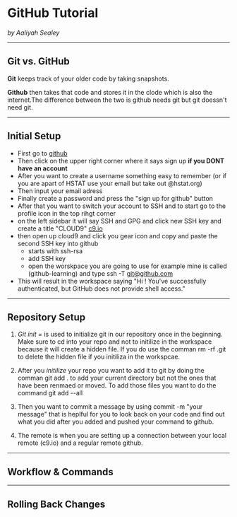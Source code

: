 # GitHub Tutorial

_by Aaliyah Sealey_

---
## Git vs. GitHub
**Git** keeps track of your older code by taking snapshots.  

**Github** then takes that code and stores it in the clode which is also the internet.The difference between the two is github needs git but git doessn't need git.


---
## Initial Setup
* First go to [github](https://github.com/)
* Then click on the upper right corner where it says sign up **if you DONT have an account**
* After you want to create a username something easy to remember (or if you are apart of HSTAT use your email but take out @hstat.org)
* Then input your email adress
* Finally create a password and press the "sign up for github" button 
* After that you want to switch your account to SSH and to start go to the profile icon in the top rihgt corner
* on the left sidebar it will say SSH and GPG and click new SSH key and create a title "CLOUD9" [c9.io](https://c9.io/login) 
* then open up cloud9 and click you gear icon and copy and paste the second SSH key into github
  * starts with ssh-rsa
  * add SSH key
  * open the worskpace you are going to use for example mine is called (github-learning) and type ssh -T git@github.com
 * This will result in the workspace saying "Hi <your username>! You've successfully authenticated, but GitHub does not provide shell access."
 


---
## Repository Setup
1. _Git init_ = is used to initialize git in our repository once in the beginning. Make sure to cd into your repo and not to initilize in the workspace because it will create a hidden file. If you do use the comman rm -rf .git to delete the hidden file if you initiliza in the workspcae.  

2. After you _initilize_ your repo you want to add it to git by doing the comman git add . to add your current directory but not the ones that have been renmaed or moved. To add those files you want to do the command git add --all    
3. Then you want to commit a message by using commit -m "your message" that is heplful for you to look back on your code and find out what you did after you added and pushed your command to github.
4. The remote is when you are setting up a connection between your local remote (c9.io) and a regular remote github.


---
## Workflow & Commands



---
## Rolling Back Changes